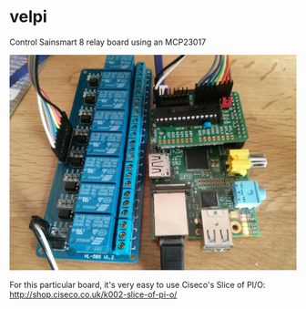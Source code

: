 velpi
=====

Control Sainsmart 8 relay board using an MCP23017

![Raspberry Pi controlling Sainsmart relay board via a MCP23017](IMG_20140423_114402.jpg)

For this particular board, it's very easy to use Ciseco's Slice of PI/O:
http://shop.ciseco.co.uk/k002-slice-of-pi-o/

